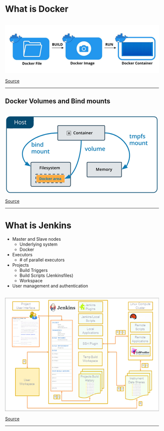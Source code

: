 # What is Docker

<br>
<img src="./image1.jpg" />

[Source](https://docs.docker.com/storage/volumes/)

---
Docker Volumes and Bind mounts 
---
<br>
<img src="./image2.png" />

[Source](https://jfrog.com/knowledge-base/a-beginners-guide-to-understanding-and-building-docker-images/)

---

# What is Jenkins
- Master and Slave nodes
  - Underlying system
  - Docker
- Executors
  - \# of parallel executors
- Projects
  - Build Triggers
  - Build Scripts (Jenkinsfiles)
  - Workspace
- User management and authentication
<br>
<img src='image3.png'/>


[Source](https://www.researchgate.net/profile/Ioannis-Moutsatsos/publication/311153114/figure/fig1/AS:443682252955648@1482793500527/Architecture-of-Jenkins-CI-configured-as-a-scientific-data-processing-platform-A-typical.png)

---
